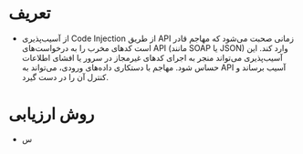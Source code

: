 # تعریف
- از آسیب‌پذیری Code Injection از طریق API زمانی صحبت می‌شود که مهاجم قادر است کدهای مخرب را به درخواست‌های API (مانند SOAP یا JSON) وارد کند. این آسیب‌پذیری می‌تواند منجر به اجرای کدهای غیرمجاز در سرور یا افشای اطلاعات حساس شود. مهاجم با دستکاری داده‌های ورودی، می‌تواند به API آسیب برساند و کنترل آن را در دست گیرد.

# روش ارزیابی
- س

